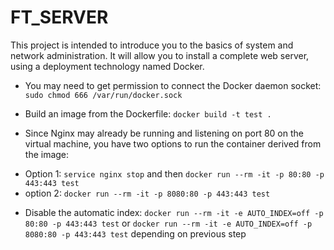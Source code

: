 # FT_SERVER

This project is intended to introduce you to the basics of system and network administration. It will allow you to install a complete web server, using a deployment technology named Docker.

* You may need to get permission to connect the Docker daemon socket: `sudo chmod 666 /var/run/docker.sock`

* Build an image from the Dockerfile: `docker build -t test .`

* Since Nginx may already be running and listening on port 80 on the virtual machine, you have two options to run the container derived from the image:
- Option 1: `service nginx stop` and then `docker run --rm -it -p 80:80 -p 443:443 test`
- option 2: `docker run --rm -it -p 8080:80 -p 443:443 test`

* Disable the automatic index: `docker run --rm -it -e AUTO_INDEX=off -p 80:80 -p 443:443 test` or `docker run --rm -it -e AUTO_INDEX=off -p 8080:80 -p 443:443 test` depending on previous step